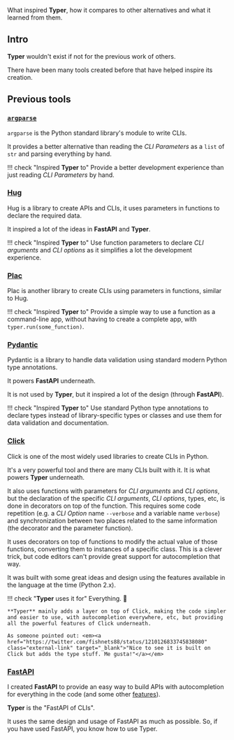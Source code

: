 What inspired **Typer**, how it compares to other alternatives and what it learned from them.

## Intro

**Typer** wouldn't exist if not for the previous work of others.

There have been many tools created before that have helped inspire its creation.

## Previous tools

### <a href="https://docs.python.org/3/library/argparse.html" class="external-link" target="_blank">`argparse`</a>

`argparse` is the Python standard library's module to write CLIs.

It provides a better alternative than reading the *CLI Parameters* as a `list` of `str` and parsing everything by hand.

!!! check "Inspired **Typer** to"
    Provide a better development experience than just reading *CLI Parameters* by hand.

### <a href="https://www.hug.rest/" class="external-link" target="_blank">Hug</a>

Hug is a library to create APIs and CLIs, it uses parameters in functions to declare the required data.

It inspired a lot of the ideas in **FastAPI** and **Typer**.

!!! check "Inspired **Typer** to"
    Use function parameters to declare *CLI arguments* and *CLI options* as it simplifies a lot the development experience.

### <a href="https://plac.readthedocs.io/en/latest/" class="external-link" target="_blank">Plac</a>

Plac is another library to create CLIs using parameters in functions, similar to Hug.

!!! check "Inspired **Typer** to"
    Provide a simple way to use a function as a command-line app, without having to create a complete app, with `typer.run(some_function)`.

### <a href="https://pydantic-docs.helpmanual.io/" class="external-link" target="_blank">Pydantic</a>

Pydantic is a library to handle data validation using standard modern Python type annotations.

It powers **FastAPI** underneath.

It is not used by **Typer**, but it inspired a lot of the design (through **FastAPI**).

!!! check "Inspired **Typer** to"
    Use standard Python type annotations to declare types instead of library-specific types or classes and use them for data validation and documentation.

### <a href="https://click.palletsprojects.com" class="external-link" target="_blank">Click</a>

Click is one of the most widely used libraries to create CLIs in Python.

It's a very powerful tool and there are many CLIs built with it. It is what powers **Typer** underneath.

It also uses functions with parameters for *CLI arguments* and *CLI options*, but the declaration of the specific *CLI arguments*, *CLI options*, types, etc, is done in decorators on top of the function. This requires some code repetition (e.g. a *CLI Option* name `--verbose` and a variable name `verbose`) and synchronization between two places related to the same information (the decorator and the parameter function).

It uses decorators on top of functions to modify the actual value of those functions, converting them to instances of a specific class. This is a clever trick, but code editors can't provide great support for autocompletion that way.

It was built with some great ideas and design using the features available in the language at the time (Python 2.x).

!!! check "**Typer** uses it for"
    Everything. 🚀

    **Typer** mainly adds a layer on top of Click, making the code simpler and easier to use, with autocompletion everywhere, etc, but providing all the powerful features of Click underneath.

    As someone pointed out: <em><a href="https://twitter.com/fishnets88/status/1210126833745838080" class="external-link" target="_blank">"Nice to see it is built on Click but adds the type stuff. Me gusta!"</a></em>

### <a href="https://fastapi.tiangolo.com/" class="external-link" target="_blank">FastAPI</a>

I created **FastAPI** to provide an easy way to build APIs with autocompletion for everything in the code (and some other <a href="https://fastapi.tiangolo.com/features/" class="external-link" target="_blank">features</a>).

**Typer** is the "FastAPI of CLIs".

It uses the same design and usage of FastAPI as much as possible. So, if you have used FastAPI, you know how to use Typer.
